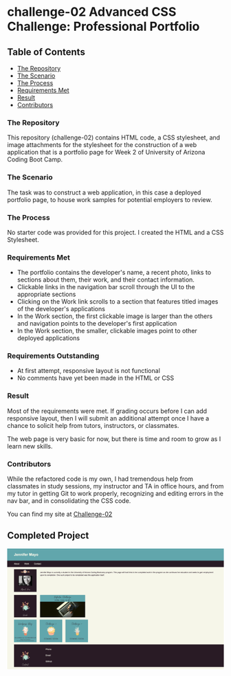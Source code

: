 # challenge-02 Advanced CSS Challenge: Professional Portfolio

## **Table of Contents**
* [The Repository](#the-repository-br)
* [The Scenario](#the-scenario)
* [The Process](#the-process)
* [Requirements Met](#requirements-met)
* [Result](#result)
* [Contributors](#contributors)

### **The Repository**
This repository (challenge-02) contains HTML code, a CSS stylesheet, and image attachments for the stylesheet for the construction of a web application that is a portfolio page for Week 2 of University of Arizona Coding Boot Camp.

### **The Scenario**
The task was to construct a web application, in this case a deployed portfolio page, to house work samples for potential employers to review. 

### **The Process**
No starter code was provided for this project. I created the HTML and a CSS Stylesheet.

### **Requirements Met**
* The portfolio contains the developer's name, a recent photo, links to sections about them, their work, and their contact information.
* Clickable links in the navigation bar scroll through the UI to the appropriate sections
* Clicking on the Work link scrolls to a section that features titled images of the developer's applications
* In the Work section, the first clickable image is larger than the others and navigation points to the developer's first application
* In the Work section, the smaller, clickable images point to other deployed applications

### **Requirements Outstanding**
* At first attempt, responsive layout is not functional
* No comments have yet been made in the HTML or CSS

### **Result**
Most of the requirements were met. If grading occurs before I can add responsive layout, then I will submit an additional attempt once I have a chance to solicit help from tutors, instructors, or classmates.

The web page is very basic for now, but there is time and room to grow as I learn new skills.

### **Contributors**
While the refactored code is my own, I had tremendous help from classmates in study sessions, my instructor and TA in office hours, and from my tutor in getting Git to work properly, recognizing and editing errors in the nav bar, and in consolidating the CSS code. 

You can find my site at [Challenge-02](https://jlmayo.github.io/challenge-02/)

## **Completed Project**
![Screenshot of Professional Portfolio Web Page](assets/images/screenshot_challenge-02_index.html.png)

